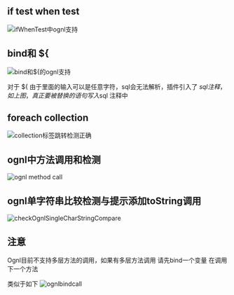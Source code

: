 ## if test when test
![ifWhenTest中ognl支持](https://mybatis-1309801975.cos.ap-shanghai.myqcloud.com/screenshots/ifWhenTest中ognl支持.gif)

## bind和 ${
![bind和${的ognl支持](https://mybatis-1309801975.cos.ap-shanghai.myqcloud.com/screenshots/bind和${的ognl支持.gif)

对于 ${ 由于里面的输入可以是任意字符，sql会无法解析，插件引入了 $sql注释，如上图，真正要被替换的语句写入$sql 注释中

## foreach collection
![collection标签跳转检测正确](https://mybatis-1309801975.cos.ap-shanghai.myqcloud.com/screenshots/collection标签跳转检测正确.gif)

## ognl中方法调用和检测
![ognl method call](https://mybatis-1309801975.cos.ap-shanghai.myqcloud.com/screenshots/collectionCallMethdo.gif)

## ognl单字符串比较检测与提示添加toString调用
![checkOgnlSingleCharStringCompare](https://mybatis-1309801975.cos.ap-shanghai.myqcloud.com/screenshots/checkOgnlSingleCharStringCompare.gif)

## 注意 
Ognl目前不支持多层方法的调用，如果有多层方法调用 请先bind一个变量 在调用下一个方法

类似于如下
![ognlbindcall](https://mybatis-1309801975.cos.ap-shanghai.myqcloud.com/screenshots/ognlbindcall.png)
